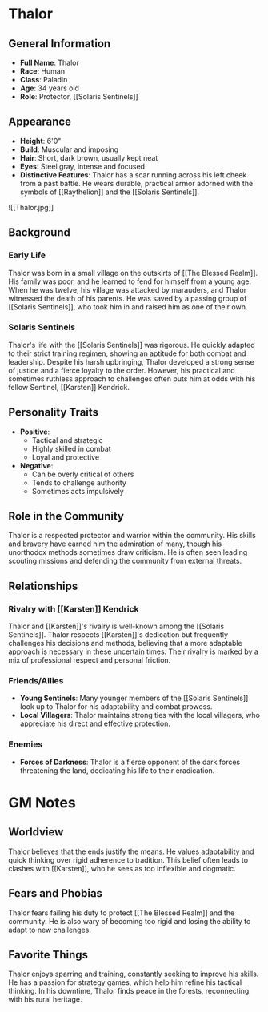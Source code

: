 # Thalor

## General Information
- **Full Name**: Thalor
- **Race**: Human
- **Class**: Paladin
- **Age**: 34 years old
- **Role**: Protector, [[Solaris Sentinels]]

## Appearance
- **Height**: 6'0"
- **Build**: Muscular and imposing
- **Hair**: Short, dark brown, usually kept neat
- **Eyes**: Steel gray, intense and focused
- **Distinctive Features**: Thalor has a scar running across his left cheek from a past battle. He wears durable, practical armor adorned with the symbols of [[Raythelion]] and the [[Solaris Sentinels]].

![[Thalor.jpg]]

## Background

### Early Life
Thalor was born in a small village on the outskirts of [[The Blessed Realm]]. His family was poor, and he learned to fend for himself from a young age. When he was twelve, his village was attacked by marauders, and Thalor witnessed the death of his parents. He was saved by a passing group of [[Solaris Sentinels]], who took him in and raised him as one of their own.

### Solaris Sentinels
Thalor's life with the [[Solaris Sentinels]] was rigorous. He quickly adapted to their strict training regimen, showing an aptitude for both combat and leadership. Despite his harsh upbringing, Thalor developed a strong sense of justice and a fierce loyalty to the order. However, his practical and sometimes ruthless approach to challenges often puts him at odds with his fellow Sentinel, [[Karsten]] Kendrick.

## Personality Traits
- **Positive**:
  - Tactical and strategic
  - Highly skilled in combat
  - Loyal and protective
- **Negative**:
  - Can be overly critical of others
  - Tends to challenge authority
  - Sometimes acts impulsively

## Role in the Community
Thalor is a respected protector and warrior within the community. His skills and bravery have earned him the admiration of many, though his unorthodox methods sometimes draw criticism. He is often seen leading scouting missions and defending the community from external threats.

## Relationships

### Rivalry with [[Karsten]] Kendrick
Thalor and [[Karsten]]'s rivalry is well-known among the [[Solaris Sentinels]]. Thalor respects [[Karsten]]'s dedication but frequently challenges his decisions and methods, believing that a more adaptable approach is necessary in these uncertain times. Their rivalry is marked by a mix of professional respect and personal friction.

### Friends/Allies
- **Young Sentinels**: Many younger members of the [[Solaris Sentinels]] look up to Thalor for his adaptability and combat prowess.
- **Local Villagers**: Thalor maintains strong ties with the local villagers, who appreciate his direct and effective protection.

### Enemies
- **Forces of Darkness**: Thalor is a fierce opponent of the dark forces threatening the land, dedicating his life to their eradication.

# GM Notes

## Worldview
Thalor believes that the ends justify the means. He values adaptability and quick thinking over rigid adherence to tradition. This belief often leads to clashes with [[Karsten]], who he sees as too inflexible and dogmatic.

## Fears and Phobias
Thalor fears failing his duty to protect [[The Blessed Realm]] and the community. He is also wary of becoming too rigid and losing the ability to adapt to new challenges.

## Favorite Things
Thalor enjoys sparring and training, constantly seeking to improve his skills. He has a passion for strategy games, which help him refine his tactical thinking. In his downtime, Thalor finds peace in the forests, reconnecting with his rural heritage.